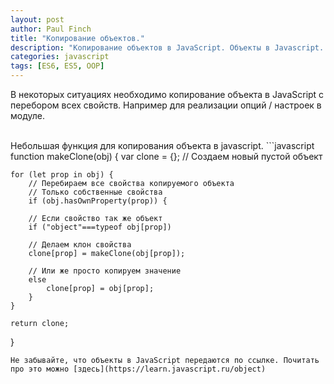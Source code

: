 ```yaml
---
layout: post
author: Paul Finch
title: "Копирование объектов."
description: "Копирование объектов в JavaScript. Объекты в Javascript. javascript clone function."
categories: javascript
tags: [ES6, ES5, OOP]
---
```


В некоторых ситуациях необходимо копирование объекта в JavaScript с перебором всех свойств. Например для реализации опций / настроек в модуле. 

<!--excerpt-->
<br />
Небольшая функция для копирования объекта в javascript.
```javascript
function makeClone(obj) {
    var clone = {}; // Создаем новый пустой объект
    
    for (let prop in obj) { 
        // Перебираем все свойства копируемого объекта
        // Только собственные свойства
        if (obj.hasOwnProperty(prop)) { 
        
        // Если свойство так же объект
        if ("object"===typeof obj[prop]) 
        
        // Делаем клон свойства
        clone[prop] = makeClone(obj[prop]); 
        
        // Или же просто копируем значение
        else
            clone[prop] = obj[prop]; 
        }
    }

    return clone;
}
```
Не забывайте, что объекты в JavaScript передаются по ссылке. Почитать про это можно [здесь](https://learn.javascript.ru/object)